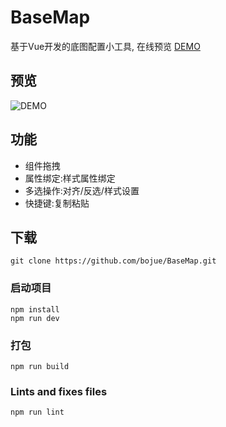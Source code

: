 # BaseMap

基于Vue开发的底图配置小工具, 在线预览 [DEMO](https://bojue.github.io/BaseMap/dist/)

## 预览

![DEMO](https://github.com/bojue/BaseMap/blob/master/src/assets/show.png)


## 功能
- 组件拖拽
- 属性绑定:样式属性绑定
- 多选操作:对齐/反选/样式设置
- 快捷键:复制粘贴

## 下载
```
git clone https://github.com/bojue/BaseMap.git
```

### 启动项目
```
npm install
npm run dev 
```

### 打包
```
npm run build
```

### Lints and fixes files
```
npm run lint
```
